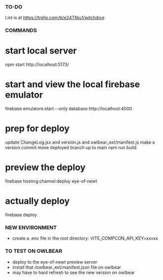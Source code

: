 
### TO-DO ###

List is at https://trello.com/b/e24TNiu1/witchdice




### COMMANDS ###

# start local server
npm start
http://localhost:5173/

# start and view the local firebase emulator
firebase emulators:start --only database
http://localhost:4000

# prep for deploy
update ChangeLog.jsx and version.js and owlbear_ext/manifest.js
make a version commit
move deployed branch up to main
npm run build

# preview the deploy
firebase hosting:channel:deploy eye-of-newt

# actually deploy
firebase deploy

### NEW ENVIRONMENT ###
- create a .env file in the root directory:
VITE_COMPCON_API_KEY=xxxxx


### TO TEST ON OWLBEAR ###
- deploy to the eye-of-newt preview server
- install that /owlbear_ext/manifest.json file on owlbear
- may have to hard refresh to see the new version on owlbear
